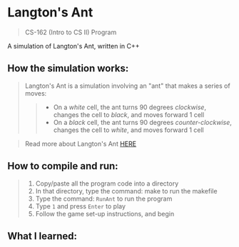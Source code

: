 # Langton's Ant
> CS-162 (Intro to CS II) Program

A simulation of Langton's Ant, written in C++  

## How the simulation works:
> Langton's Ant is a simulation involving an "ant" that makes a series of moves:  
> > - On a *white* cell, the ant turns 90 degrees *clockwise*, changes the cell to *black*, and moves forward 1 cell  
> > - On a *black* cell, the ant turns 90 degrees *counter-clockwise*, changes the cell to *white*, and moves forward 1 cell  

> Read more about Langton's Ant [HERE](https://en.wikipedia.org/wiki/Langton%27s_ant)

## How to compile and run:
> 1. Copy/paste all the program code into a directory
> 2. In that directory, type the command: make to run the makefile
> 3. Type the command: `RunAnt` to run the program
> 4. Type `1` and press `Enter` to play
> 5. Follow the game set-up instructions, and begin

## What I learned:
> 
